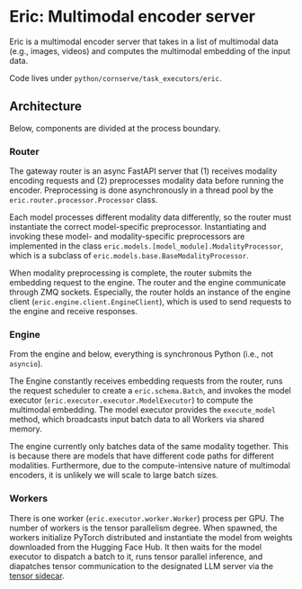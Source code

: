 # Eric: Multimodal encoder server

Eric is a multimodal encoder server that takes in a list of multimodal data (e.g., images, videos) and computes the multimodal embedding of the input data.

Code lives under `python/cornserve/task_executors/eric`.

## Architecture

Below, components are divided at the process boundary.

### Router

The gateway router is an async FastAPI server that (1) receives modality encoding requests and (2) preprocesses modality data before running the encoder.
Preprocessing is done asynchronously in a thread pool by the `eric.router.processor.Processor` class.

Each model processes different modality data differently, so the router must instantiate the correct model-specific preprocessor.
Instantiating and invoking these model- and modality-specific preprocessors are implemented in the class `eric.models.[model_module].ModalityProcessor`, which is a subclass of `eric.models.base.BaseModalityProcessor`.

When modality preprocessing is complete, the router submits the embedding request to the engine.
The router and the engine communicate through ZMQ sockets. Especially, the router holds an instance of the engine client (`eric.engine.client.EngineClient`), which is used to send requests to the engine and receive responses.

### Engine

From the engine and below, everything is synchronous Python (i.e., not `asyncio`).

The Engine constantly receives embedding requests from the router, runs the request scheduler to create a `eric.schema.Batch`, and invokes the model executor (`eric.executor.executor.ModelExecutor`) to compute the multimodal embedding.
The model executor provides the `execute_model` method, which broadcasts input batch data to all Workers via shared memory.

The engine currently only batches data of the same modality together. This is because there are models that have different code paths for different modalities. Furthermore, due to the compute-intensive nature of multimodal encoders, it is unlikely we will scale to large batch sizes.

### Workers

There is one worker (`eric.executor.worker.Worker`) process per GPU. The number of workers is the tensor parallelism degree.
When spawned, the workers initialize PyTorch distributed and instantiate the model from weights downloaded from the Hugging Face Hub.
It then waits for the model executor to dispatch a batch to it, runs tensor parallel inference, and diapatches tensor communication to the designated LLM server via the [tensor sidecar](sidecar.md).
